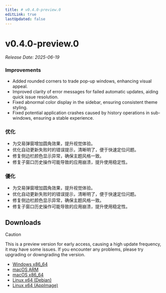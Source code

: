 ```yaml
---
title: # v0.4.0-preview.0
editLink: true
lastUpdated: false
---
```


# v0.4.0-preview.0  <Badge type="warning" text="preview" />

_Release Date: 2025-06-19_

### Improvements

- Added rounded corners to trade pop-up windows, enhancing visual appeal.
- Improved clarity of error messages for failed automatic updates, aiding quick issue resolution.
- Fixed abnormal color display in the sidebar, ensuring consistent theme styling.
- Fixed potential application crashes caused by history operations in sub-windows, ensuring a stable experience.

### 优化

- 为交易弹窗增加圆角效果，提升视觉体验。
- 优化自动更新失败时的错误提示，清晰明了，便于快速定位问题。
- 修复侧边栏颜色显示异常，确保主题风格一致。
- 修复子窗口历史操作可能导致的应用崩溃，提升使用稳定性。

### 優化

- 为交易弹窗增加圆角效果，提升视觉体验。
- 优化自动更新失败时的错误提示，清晰明了，便于快速定位问题。
- 修复侧边栏颜色显示异常，确保主题风格一致。
- 修复子窗口历史操作可能导致的应用崩溃，提升使用稳定性。

## Downloads


> [!CAUTION]
> This is a preview version for early access, causing a high update frequency, it may have some issues. If you encounter any problems, please try upgrading or downgrading the version.


- [Windows x86_64](https://assets.lbkrs.com/github/release/longbridge-desktop/preview/longbridge-v0.4.0-preview.0-windows-x86_64.exe)
- [macOS ARM](https://assets.lbkrs.com/github/release/longbridge-desktop/preview/longbridge-v0.4.0-preview.0-macos-aarch64.dmg)
- [macOS x86_64](https://assets.lbkrs.com/github/release/longbridge-desktop/preview/longbridge-v0.4.0-preview.0-macos-x86_64.dmg)
- [Linux x64 (Debian)](https://assets.lbkrs.com/github/release/longbridge-desktop/preview/longbridge-v0.4.0-preview.0-linux-x86_64.deb)
- [Linux x64 (AppImage)](https://assets.lbkrs.com/github/release/longbridge-desktop/preview/longbridge-v0.4.0-preview.0-linux-x86_64.AppImage)